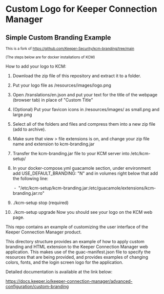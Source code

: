 # Custom Logo for Keeper Connection Manager
## Simple Custom Branding Example

<sub>This is a fork of https://github.com/Keeper-Security/kcm-branding/tree/main</sub>

<sub>(The steps below are for docker installations of KCM)</sub>

How to add your logo to KCM:
1. Download the zip file of this repository and extract it to a folder.
2. Put your logo file as /resources/images/logo.png
3. Open /translations/en.json and put your text for the title of the webpage (browser tab) in place of "Custom Title"
4. (Optional) Put your favicon icons in /resources/images/ as small.png and large.png
5. Select all of the folders and files and compress them into a new zip file (add to archive).
6. Make sure that view > file extensions is on, and change your zip file name and extension to kcm-branding.jar
7. Transfer the kcm-branding.jar file to your KCM server into /etc/kcm-setup/
8. In your docker-compose.yml guacamole section, under environment add USE_DEFAULT_BRANDING: "N" and in volumes right below that add the following line:
   
   &nbsp;-&nbsp; "/etc/kcm-setup/kcm-branding.jar:/etc/guacamole/extensions/kcm-branding.jar:ro"
10. ./kcm-setup stop (required)
11. ./kcm-setup upgrade
Now you should see your logo on the KCM web page.

This repo contains an example of customizing the user interface of the Keeper Connection Manager product.

This directory structure provides an example of how to apply custom branding
and HTML extension to the Keeper Connection Manager web application. This makes use
of the guac-manifest.json file to specify the resources that are being provided,
and provides examples of changing colors, fonts, and the login screen logo for
the application.

Detailed documentation is available at the link below:

https://docs.keeper.io/keeper-connection-manager/advanced-configuration/custom-branding
